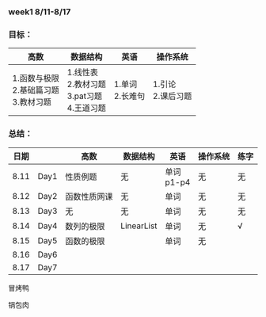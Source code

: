 ### week1 8/11-8/17

### 目标：

| 高数                                           | 数据结构                                                | 英语                 | 操作系统               |
| ---------------------------------------------- | ------------------------------------------------------- | -------------------- | ---------------------- |
| 1.函数与极限<br />2.基础篇习题<br />3.教材习题 | 1.线性表<br />2.教材习题<br />3.pat习题<br />4.王道习题 | 1.单词<br />2.长难句 | 1.引论<br />2.课后习题 |

### 总结：

| 日期 |      | 高数         | 数据结构   | 英语            | 操作系统 | 练字 |
| ---- | :--- | ------------ | ---------- | --------------- | -------- | ---- |
| 8.11 | Day1 | 性质例题     | 无         | 单词<br />p1-p4 | 无       | 无   |
| 8.12 | Day2 | 函数性质网课 | 无         | 单词            | 无       | 无   |
| 8.13 | Day3 | 无           | 无         | 单词            | 无       | 无   |
| 8.14 | Day4 | 数列的极限   | LinearList | 单词            | 无       | √   |
| 8.15 | Day5 | 函数的极限   |            | 单词            | 无       |      |
| 8.16 | Day6 |              |            |                 |          |      |
| 8.17 | Day7 |              |            |                 |          |      |

冒烤鸭

锅包肉
